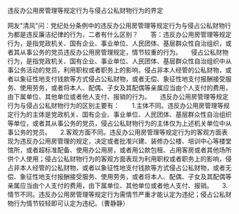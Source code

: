 违反办公用房管理等规定行为与侵占公私财物行为的界定

网友"清风"问：党纪处分条例中的违反办公用房管理等规定行为与侵占公私财物行为都是违反廉洁纪律的行为，二者有什么区别？　　答：违反办公用房管理等规定行为，是指党政机关、国有企业、事业单位、人民团体、基层群众性自治组织，或者其从事公务的党员违反办公用房管理规定，情节较重的行为。　　侵占公私财物行为，是指党政机关、国有企业、事业单位、人民团体、基层群众性自治组织中从事公务活动的党员，利用职权或者职务上的影响，侵占非本人经管的公私财物，或者以象征性地支付钱款等方式侵占公私财物，或者无偿、象征性地支付报酬接受服务、使用劳务，或者将本人、配偶、子女及其配偶等亲属应当由个人支付的费用，由下属单位、其他单位或者他人支付、报销的行为。　　违反办公用房管理等规定行为与侵占公私财物行为的区别主要有：　　1.主体不同。违反办公用房管理等规定行为的主体是党政机关、国有企业、事业单位、人民团体、基层群众性自治组织等单位，或者其从事公务的党员，侵占公私财物行为的主体仅为上述机关单位中从事公务的党员。　　2.客观方面不同。违反办公用房管理等规定行为的客观方面表现为违反办公用房管理的规定，决定或者批准兴建、装修办公楼、培训中心等楼堂馆所，或者超标准配备、使用办公用房，或者用公款包租、占用客房或者其他场所供个人使用；侵占公私财物行为的客观方面表现为利用职权或者职务上的影响，侵占非本人经管的公私财物，或者以象征性地支付钱款等方式侵占公私财物，或者无偿、象征性地支付报酬接受服务、使用劳务，或者将本人、配偶、子女及其配偶等亲属应当由个人支付的费用，由下属单位、其他单位或者他人支付、报销。　　3.情节不同。违反办公用房管理等规定行为需情节严重才能认定为违纪；侵占公私财物行为情节较轻即可认定为违纪。（曹静静）
